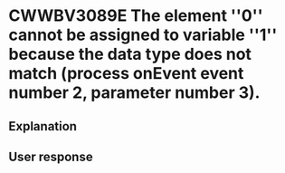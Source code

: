 # CWWBV3089E The element ''0'' cannot be assigned to variable ''1'' because the data type does not match (process onEvent event number 2, parameter number 3).

## Explanation

## User response